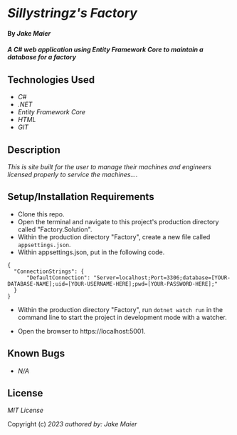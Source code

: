 # _Sillystringz's Factory_

#### By _Jake Maier_

#### _A C# web application using Entity Framework Core to maintain a database for a factory_

## Technologies Used

* _C#_
* _.NET_
* _Entity Framework Core_
* _HTML_
* _GIT_

## Description

_This is site built for the user to manage their machines and engineers licensed properly to service the machines...._

## Setup/Installation Requirements

* Clone this repo.
* Open the terminal and navigate to this project's production directory called "Factory.Solution".
* Within the production directory "Factory", create a new file called `appsettings.json`.
* Within appsettings.json, put in the following code.
```
{
  "ConnectionStrings": {
      "DefaultConnection": "Server=localhost;Port=3306;database=[YOUR-DATABASE-NAME];uid=[YOUR-USERNAME-HERE];pwd=[YOUR-PASSWORD-HERE];"
  }
}
```
* Within the production directory "Factory", run `dotnet watch run` in the command line to start the project in development mode with a watcher.

* Open the browser to https://localhost:5001.


## Known Bugs

* _N/A_

## License

_MIT License_

Copyright (c) _2023_ _authored by: Jake Maier_
